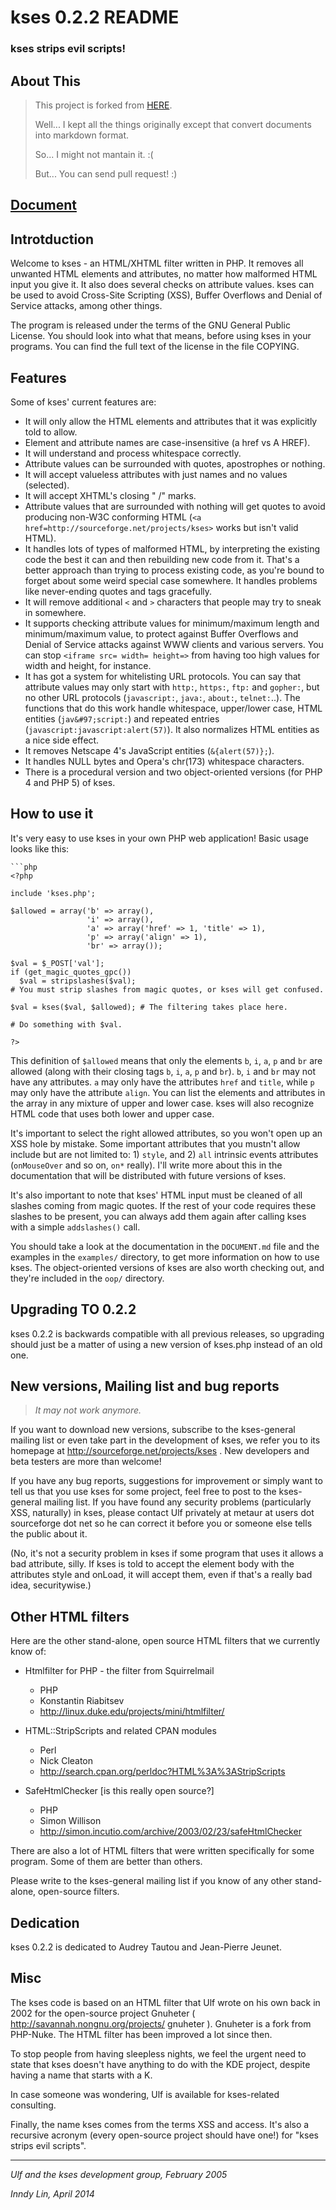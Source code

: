 kses 0.2.2 README
=================

### kses strips evil scripts!


## About This


> This project is forked from [HERE](http://sourceforge.net/projects/kses/).
> 
> Well... I kept all the things originally except that convert documents into markdown format.
>
> So... I might not mantain it. :(
> 
> But... You can send pull request! :)


## [Document](./DOCUMENT.md)


## Introtduction


Welcome to kses - an HTML/XHTML filter written in PHP. It removes all unwanted
HTML elements and attributes, no matter how malformed HTML input you give it.
It also does several checks on attribute values. kses can be used to avoid
Cross-Site Scripting (XSS), Buffer Overflows and Denial of Service attacks,
among other things.

The program is released under the terms of the GNU General Public License. You
should look into what that means, before using kses in your programs. You can
find the full text of the license in the file COPYING.


## Features


Some of kses' current features are:

* It will only allow the HTML elements and attributes that it was explicitly
told to allow.
* Element and attribute names are case-insensitive (a href vs A HREF).
* It will understand and process whitespace correctly.
* Attribute values can be surrounded with quotes, apostrophes or nothing.
* It will accept valueless attributes with just names and no values (selected).
* It will accept XHTML's closing " /" marks.
* Attribute values that are surrounded with nothing will get quotes to avoid
producing non-W3C conforming HTML
(`<a href=http://sourceforge.net/projects/kses>` works but isn't valid HTML).
* It handles lots of types of malformed HTML, by interpreting the existing
code the best it can and then rebuilding new code from it. That's a better
approach than trying to process existing code, as you're bound to forget about
some weird special case somewhere. It handles problems like never-ending
quotes and tags gracefully.
* It will remove additional `<` and `>` characters that people may try to
sneak in somewhere.
* It supports checking attribute values for minimum/maximum length and
minimum/maximum value, to protect against Buffer Overflows and Denial of
Service attacks against WWW clients and various servers. You can stop
`<iframe src= width= height=>` from having too high values for width and height,
for instance.
* It has got a system for whitelisting URL protocols. You can say that
attribute values may only start with `http:`, `https:`, `ftp:` and `gopher:`, but no
other URL protocols (`javascript:`, `java:`, `about:`, `telnet:`..). The functions that
do this work handle whitespace, upper/lower case, HTML entities
(`jav&#97;script:`) and repeated entries (`javascript:javascript:alert(57)`).
It also normalizes HTML entities as a nice side effect.
* It removes Netscape 4's JavaScript entities (`&{alert(57)};`).
* It handles NULL bytes and Opera's chr(173) whitespace characters.
* There is a procedural version and two object-oriented versions (for PHP 4
  and PHP 5) of kses.


## How to use it


It's very easy to use kses in your own PHP web application! Basic usage looks
like this:


	```php
	<?php
	
	include 'kses.php';
	
	$allowed = array('b' => array(),
	                 'i' => array(),
	                 'a' => array('href' => 1, 'title' => 1),
	                 'p' => array('align' => 1),
	                 'br' => array());
	
	$val = $_POST['val'];
	if (get_magic_quotes_gpc())
	  $val = stripslashes($val);
	# You must strip slashes from magic quotes, or kses will get confused.
	
	$val = kses($val, $allowed); # The filtering takes place here.
	
	# Do something with $val.
	
	?>


This definition of `$allowed` means that only the elements `b`, `i`, `a`, `p` 
and `br` are allowed (along with their closing tags `b`, `i`, `a`, `p` and 
`br`). `b`, `i` and `br` may not have any attributes. `a` may only have the 
attributes `href` and `title`, while `p` may only have the attribute `align`. 
You can list the elements and attributes in the array in any mixture of upper 
and lower case. kses will also recognize HTML code that uses both lower and 
upper case.

It's important to select the right allowed attributes, so you won't open up
an XSS hole by mistake. Some important attributes that you mustn't allow
include but are not limited to: 1) `style`, and 2) `all` intrinsic events
attributes (`onMouseOver` and so on, `on*` really). I'll write more about this in
the documentation that will be distributed with future versions of kses.

It's also important to note that kses' HTML input must be cleaned of all
slashes coming from magic quotes. If the rest of your code requires these
slashes to be present, you can always add them again after calling kses with
a simple `addslashes()` call.

You should take a look at the documentation in the `DOCUMENT.md` file and the
examples in the `examples/` directory, to get more information on how to use
kses. The object-oriented versions of kses are also worth checking out, and
they're included in the `oop/` directory.


## Upgrading TO 0.2.2


kses 0.2.2 is backwards compatible with all previous releases, so upgrading
should just be a matter of using a new version of kses.php instead of an old
one.


## New versions, Mailing list and bug reports


> *It may not work anymore.*

If you want to download new versions, subscribe to the kses-general mailing
list or even take part in the development of kses, we refer you to its
homepage at  http://sourceforge.net/projects/kses . New developers and beta
testers are more than welcome!

If you have any bug reports, suggestions for improvement or simply want to tell
us that you use kses for some project, feel free to post to the kses-general
mailing list. If you have found any security problems (particularly XSS,
naturally) in kses, please contact Ulf privately at  metaur at users dot
sourceforge dot net  so he can correct it before you or someone else tells the
public about it.

(No, it's not a security problem in kses if some program that uses it allows a
bad attribute, silly. If kses is told to accept the element body with the
attributes style and onLoad, it will accept them, even if that's a really bad
idea, securitywise.)


## Other HTML filters


Here are the other stand-alone, open source HTML filters that we currently know
of:

* Htmlfilter for PHP - the filter from Squirrelmail
  * PHP
  * Konstantin Riabitsev
  * http://linux.duke.edu/projects/mini/htmlfilter/

* HTML::StripScripts and related CPAN modules
  * Perl
  * Nick Cleaton
  * http://search.cpan.org/perldoc?HTML%3A%3AStripScripts

* SafeHtmlChecker [is this really open source?]
  * PHP
  * Simon Willison
  * http://simon.incutio.com/archive/2003/02/23/safeHtmlChecker

There are also a lot of HTML filters that were written specifically for some
program. Some of them are better than others.

Please write to the kses-general mailing list if you know of any other
stand-alone, open-source filters.


## Dedication


kses 0.2.2 is dedicated to Audrey Tautou and Jean-Pierre Jeunet.


## Misc


The kses code is based on an HTML filter that Ulf wrote on his own back in 2002
for the open-source project Gnuheter ( http://savannah.nongnu.org/projects/
gnuheter ). Gnuheter is a fork from PHP-Nuke. The HTML filter has been
improved a lot since then.

To stop people from having sleepless nights, we feel the urgent need to state
that kses doesn't have anything to do with the KDE project, despite having a
name that starts with a K.

In case someone was wondering, Ulf is available for kses-related consulting.

Finally, the name kses comes from the terms XSS and access. It's also a
recursive acronym (every open-source project should have one!) for "kses
strips evil scripts".


---
*Ulf and the kses development group, February 2005*

*Inndy Lin, April 2014*
